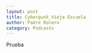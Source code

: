 ```yaml
---                                                                             
layout: post                                                                    
title: Cyberpunk Vieja Escuela							
author: Padre Rolero                                                            
category: Podcasts                                                              
---
```

Prueba